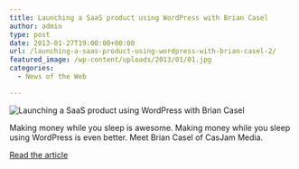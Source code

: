 ```yaml
---
title: Launching a SaaS product using WordPress with Brian Casel
author: admin
type: post
date: 2013-01-27T19:00:00+00:00
url: /launching-a-saas-product-using-wordpress-with-brian-casel-2/
featured_image: /wp-content/uploads/2013/01/01.jpg
categories:
  - News of the Web

---
```

<img src="https://i2.wp.com/img.youtube.com/vi/3ntg6S1gnA0/0.jpg?w=700" alt="Launching a SaaS product using WordPress with Brian Casel" data-recalc-dims="1" />

Making money while you sleep is awesome. Making money while you sleep using WordPress is even better. Meet Brian Casel of CasJam Media.

<a href="http://mattreport.com/launching-a-saas-product-using-wordpress-with-brian-casel/" title="Launching a SaaS product using WordPress with Brian Casel" target="_blank">Read the article</a>